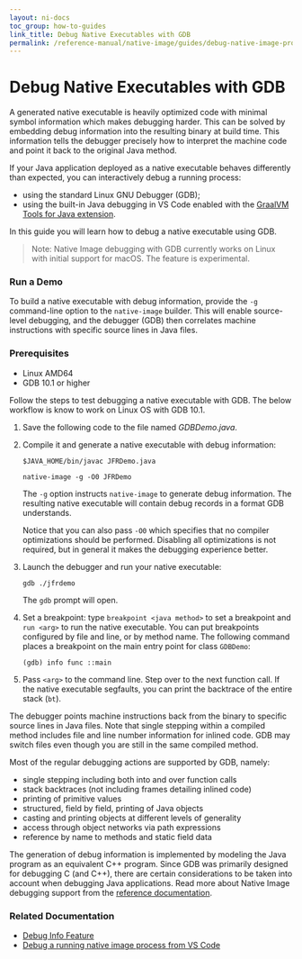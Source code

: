 ```yaml
---
layout: ni-docs
toc_group: how-to-guides
link_title: Debug Native Executables with GDB
permalink: /reference-manual/native-image/guides/debug-native-image-process/
---
```


# Debug Native Executables with GDB

A generated native executable is heavily optimized code with minimal symbol information which makes debugging harder.
This can be solved by embedding debug information into the resulting binary at build time.
This information tells the debugger precisely how to interpret the machine code and point it back to the original Java method.

If your Java application deployed as a native executable behaves differently than expected, you can interactively debug a running process:

- using the standard Linux GNU Debugger (GDB);
- using the built-in Java debugging in VS Code enabled with the [GraalVM Tools for Java extension](https://marketplace.visualstudio.com/items?itemName=oracle-labs-graalvm.graalvm).

In this guide you will learn how to debug a native executable using GDB. 

> Note: Native Image debugging with GDB currently works on Linux with initial support for macOS. The feature is experimental.

### Run a Demo

To build a native executable with debug information, provide the `-g` command-line option to the `native-image` builder.
This will enable source-level debugging, and the debugger (GDB) then correlates machine instructions with specific source lines in Java files. 

### Prerequisites

- Linux AMD64
- GDB 10.1 or higher

Follow the steps to test debugging a native executable with GDB. The below workflow is know to work on Linux OS with GDB 10.1.

1. Save the following code to the file named _GDBDemo.java_. 

2. Compile it and generate a native executable with debug information:

    ```shell 
    $JAVA_HOME/bin/javac JFRDemo.java
    ```
    ```shell
    native-image -g -O0 JFRDemo
    ```
    The `-g` option instructs `native-image` to generate debug information. The resulting native executable will contain debug records in a format GDB understands.

    Notice that you can also pass `-O0` which specifies that no compiler optimizations should be performed. Disabling all optimizations is not required, but in general it makes the debugging experience better.

3. Launch the debugger and run your native executable:

    ```shell
    gdb ./jfrdemo
    ```
    The `gdb` prompt will open.
 
4. Set a breakpoint: type `breakpoint <java method>` to set a breakpoint and `run <arg>` to run the native executable. You can put breakpoints configured by file and line, or by method name. The following command places a breakpoint on the main entry point for class `GDBDemo`:

    ```
    (gdb) info func ::main
    ```

    <!-- ```
    (gdb) args.length > 0
    ``` -->
5. Pass `<arg>` to the command line. Step over to the next function call. If the native executable segfaults, you can print the backtrace of the entire stack (`bt`).

The debugger points machine instructions back from the binary to specific source lines in Java files. Note that single stepping within a compiled method includes file and line number information for inlined code. GDB may switch files even though you are still in the same compiled method.

Most of the regular debugging actions are supported by GDB, namely:

  - single stepping including both into and over function calls
  - stack backtraces (not including frames detailing inlined code)
  - printing of primitive values
  - structured, field by field, printing of Java objects
  - casting and printing objects at different levels of generality
  - access through object networks via path expressions
  - reference by name to methods and static field data

The generation of debug information is implemented by modeling the Java program as an equivalent C++ program.  Since GDB was primarily designed for debugging C (and C++), there are certain considerations to be taken into account when debugging Java applications. 
Read more about Native Image debugging support from the [reference documentation](../DebugInfo.md#special-considerations-for-debugging-java-from-gdb).

### Related Documentation

- [Debug Info Feature](../DebugInfo.md)
- [Debug a running native image process from VS Code](../../../tools/vscode/graalvm/native-image-debugging.md)